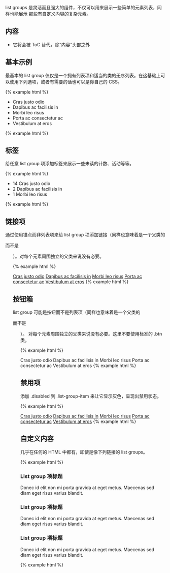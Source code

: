 list groups 是灵活而且强大的组件，不仅可以用来展示一些简单的元素列表，同样也能展示 那些有自定义内容的复杂元素。

## 内容

- 它将会被 ToC 替代，除“内容”头部之外

## 基本示例

最基本的 list group 仅仅是一个拥有列表项和适当的类的无序列表。在这基础上可以使用下列选项，或者有需要的话也可以是你自己的 CSS。

{% example html %}

- Cras justo odio
- Dapibus ac facilisis in
- Morbi leo risus
- Porta ac consectetur ac
- Vestibulum at eros

{% example html %}

## 标签

给任意 list group 项添加标签来展示一些未读的计数、活动等等。

{% example html %}

- 14 Cras justo odio
- 2 Dapibus ac facilisis in
- 1 Morbi leo risus

{% example html %}

## 链接项

通过使用锚点而非列表项来给 list group 项添加链接（同样也意味着是一个父类的 <div> 而不是 <ul>）。对每个元素周围独立的父类来说没有必要。

{% example html %}

[Cras justo odio](https://github.com/yangxuanxc/bootstrapcn/blob/master/components/list-group.md#) [Dapibus ac facilisis in](https://github.com/yangxuanxc/bootstrapcn/blob/master/components/list-group.md#) [Morbi leo risus](https://github.com/yangxuanxc/bootstrapcn/blob/master/components/list-group.md#) [Porta ac consectetur ac](https://github.com/yangxuanxc/bootstrapcn/blob/master/components/list-group.md#) [Vestibulum at eros](https://github.com/yangxuanxc/bootstrapcn/blob/master/components/list-group.md#)
{% example html %}

## 按钮箱

list group 可能是按钮而不是列表项（同样也意味着是一个父类的 <div> 而不是 <ul>）。
对每个元素周围独立的父类来说没有必要。这里不要使用标准的 .btn 类。

{% example html %}

Cras justo odio Dapibus ac facilisis in Morbi leo risus Porta ac consectetur ac Vestibulum at eros
{% example html %}

## 禁用项

添加 .disabled 到 .list-group-item 来让它显示灰色，呈现出禁用状态。

{% example html %}

[Cras justo odio](https://github.com/yangxuanxc/bootstrapcn/blob/master/components/list-group.md#) [Dapibus ac facilisis in](https://github.com/yangxuanxc/bootstrapcn/blob/master/components/list-group.md#) [Morbi leo risus](https://github.com/yangxuanxc/bootstrapcn/blob/master/components/list-group.md#) [Porta ac consectetur ac](https://github.com/yangxuanxc/bootstrapcn/blob/master/components/list-group.md#) [Vestibulum at eros](https://github.com/yangxuanxc/bootstrapcn/blob/master/components/list-group.md#)
{% example html %}

## 自定义内容

几乎在任何的 HTML 中都有，即使是像下列链接的 list groups。

{% example html %}

### List group 项标题

Donec id elit non mi porta gravida at eget metus. Maecenas sed diam eget risus varius blandit.

### List group 项标题

Donec id elit non mi porta gravida at eget metus. Maecenas sed diam eget risus varius blandit.

### List group 项标题

Donec id elit non mi porta gravida at eget metus. Maecenas sed diam eget risus varius blandit.

{% example html %}


